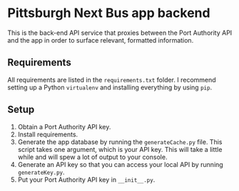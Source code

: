 # Pittsburgh Next Bus app backend
This is the back-end API service that proxies between the Port Authority API and the app in order to surface relevant, formatted information.

## Requirements
All requirements are listed in the `requirements.txt` folder. I recommend setting up a Python `virtualenv` and installing everything by using `pip`.

## Setup
1. Obtain a Port Authority API key.
2. Install requirements.
3. Generate the app database by running the `generateCache.py` file. This script takes one argument, which is your API key. This will take a little while and will spew a lot of output to your console.
4. Generate an API key so that you can access your local API by running `generateKey.py`.
5. Put your Port Authority API key in `__init__.py`.

